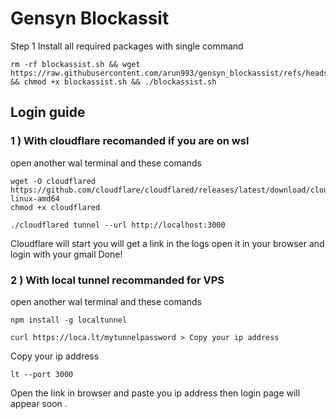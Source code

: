 # Gensyn Blockassit

Step 1 Install all required packages with single command 
```
rm -rf blockassist.sh && wget https://raw.githubusercontent.com/arun993/gensyn_blockassist/refs/heads/main/blockassist.sh && chmod +x blockassist.sh && ./blockassist.sh
```

## Login guide 
### 1 ) With cloudflare recomanded if you are on wsl 
open another wal terminal and these comands 
```
wget -O cloudflared https://github.com/cloudflare/cloudflared/releases/latest/download/cloudflared-linux-amd64
chmod +x cloudflared
```
```
./cloudflared tunnel --url http://localhost:3000
```
Cloudflare will start you will get a link in the logs open it in your browser and login with your gmail Done!

### 2 ) With local tunnel recommanded for VPS 
open another wal terminal and these comands
```
npm install -g localtunnel
```
```
curl https://loca.lt/mytunnelpassword > Copy your ip address
```
Copy your ip address
```
lt --port 3000
```
Open the link in browser and paste you ip address then login page will appear soon . 
